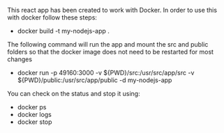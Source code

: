 This react app has been created to work with Docker.  In order to use this with docker follow these steps:

* docker build -t my-nodejs-app .

The following command will run the app and mount the src and public folders so that the docker image does not need to be restarted for most changes
* docker run -p 49160:3000 -v ${PWD}/src:/usr/src/app/src -v ${PWD}/public:/usr/src/app/public  -d my-nodejs-app


You can check on the status and stop it using:

* docker ps
* docker logs <container ID>
* docker stop <container ID>
